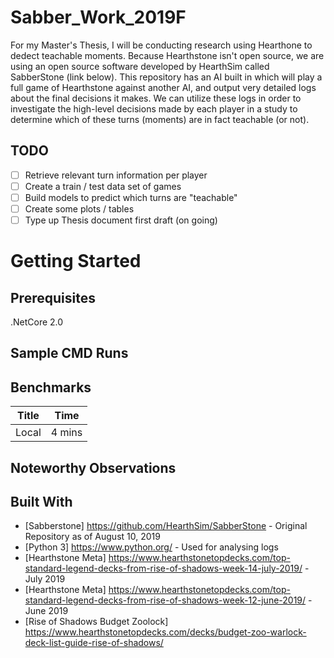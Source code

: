 # Sabber_Work_2019F
For my Master's Thesis, I will be conducting research using Hearthone to dedect teachable moments. Because Hearthstone isn't open source, we are using an open source software developed by HearthSim called SabberStone (link below). This repository has an AI built in which will play a full game of Hearthstone against another AI, and output very detailed logs about the final decisions it makes. We can utilize these logs in order to investigate the high-level decisions made by each player in a study to determine which of these turns (moments) are in fact teachable (or not). 

## TODO

- [ ] Retrieve relevant turn information per player
- [ ] Create a train / test data set of games
- [ ] Build models to predict which turns are "teachable"
- [ ] Create some plots / tables
- [ ] Type up Thesis document first draft (on going)
 
# Getting Started
## Prerequisites
.NetCore 2.0

## Sample CMD Runs


## Benchmarks
| Title | Time |
| ----- | ---- |
| Local | 4 mins | 

## Noteworthy Observations


## Built With
* [Sabberstone] https://github.com/HearthSim/SabberStone - Original Repository as of August 10, 2019
* [Python 3] https://www.python.org/ - Used for analysing logs
* [Hearthstone Meta] https://www.hearthstonetopdecks.com/top-standard-legend-decks-from-rise-of-shadows-week-14-july-2019/ - July 2019
* [Hearthstone Meta] https://www.hearthstonetopdecks.com/top-standard-legend-decks-from-rise-of-shadows-week-12-june-2019/ - June 2019
* [Rise of Shadows Budget Zoolock] https://www.hearthstonetopdecks.com/decks/budget-zoo-warlock-deck-list-guide-rise-of-shadows/
